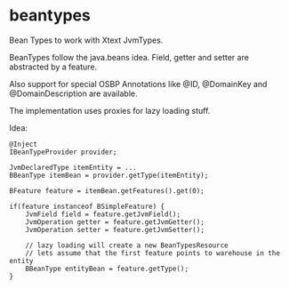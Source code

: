 # beantypes
Bean Types to work with Xtext JvmTypes.

BeanTypes follow the java.beans idea. Field, getter and setter are abstracted by a feature.

Also support for special OSBP Annotations like @ID, @DomainKey and @DomainDescription are available.

The implementation uses proxies for lazy loading stuff.


Idea:
```
@Inject
IBeanTypeProvider provider;

JvmDeclaredType itemEntity = ...
BBeanType itemBean = provider.getType(itemEntity);

BFeature feature = itemBean.getFeatures().get(0);

if(feature instanceof BSimpleFeature) {
	JvmField field = feature.getJvmField();
	JvmOperation getter = feature.getJvmGetter();
	JvmOperation setter = feature.getJvmSetter();
	
	// lazy loading will create a new BeanTypesResource
	// lets assume that the first feature points to warehouse in the entity
	BBeanType entityBean = feature.getType();
}
```
